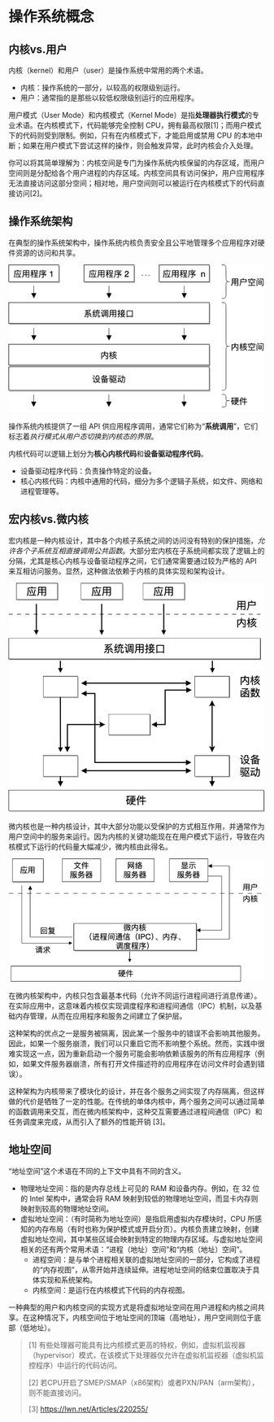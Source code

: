 # 操作系统概念

## 内核vs.用户

内核（kernel）和用户（user）是操作系统中常用的两个术语。
* 内核：操作系统的一部分，以较高的权限级别运行。
* 用户：通常指的是那些以较低权限级别运行的应用程序。

用户模式（User Mode）和内核模式（Kernel Mode）是指**处理器执行模式**的专业术语。在内核模式下，代码能够完全控制 CPU，拥有最高权限[1]；而用户模式下的代码则受到限制。例如，只有在内核模式下，才能启用或禁用 CPU 的本地中断；如果在用户模式下尝试这样的操作，则会触发异常，此时内核会介入处理。

你可以将其简单理解为：内核空间是专门为操作系统内核保留的内存区域，而用户空间则是分配给各个用户进程的内存区域。内核空间具有访问保护，用户应用程序无法直接访问这部分空间；相对地，用户空间则可以被运行在内核模式下的代码直接访问[2]。

## 操作系统架构

在典型的操作系统架构中，操作系统内核负责安全且公平地管理多个应用程序对硬件资源的访问和共享。

![lec1-os-arch](images/lec1-os-arch.png)

操作系统内核提供了一组 API 供应用程序调用，通常它们称为“**系统调用**”，它们标志着*执行模式从用户态切换到内核态的界限*。

内核代码可以逻辑上划分为**核心内核代码**和**设备驱动程序代码**。
* 设备驱动程序代码：负责操作特定的设备。
* 核心内核代码：内核中通用的代码，细分为多个逻辑子系统，如文件、网络和进程管理等。

## 宏内核vs.微内核

宏内核是一种内核设计，其中各个内核子系统之间的访问没有特别的保护措施，*允许各个子系统互相直接调用公共函数*。大部分宏内核在子系统间都实现了逻辑上的分隔，尤其是核心内核与设备驱动程序之间，它们通常需要通过较为严格的 API 来互相访问服务。显然，这种做法依赖于内核的具体实现和架构设计。

![lec1-os-macro](images/lec1-os-macro.png)

微内核也是一种内核设计，其中大部分功能以受保护的方式相互作用，并通常作为用户空间中的服务来运行。因为内核的关键功能现在在用户模式下运行，导致在内核模式下运行的代码量大幅减少，微内核由此得名。

![lec1-os-micro](images/lec1-os-micro.png)

在微内核架构中，内核只包含最基本代码（允许不同运行进程间进行消息传递）。在实际应用中，这意味着内核仅实现调度程序和进程间通信（IPC）机制，以及基础内存管理，从而在应用程序和服务之间建立了保护层。

这种架构的优点之一是服务被隔离，因此某一个服务中的错误不会影响其他服务。因此，如果一个服务崩溃，我们可以只重启它而不影响整个系统。然而，实践中很难实现这一点，因为重新启动一个服务可能会影响依赖该服务的所有应用程序（例如，如果文件服务器崩溃，所有打开文件描述符的应用程序在访问文件时会遇到错误）。

这种架构为内核带来了模块化的设计，并在各个服务之间实现了内存隔离，但这样做的代价是牺牲了一定的性能。在传统的单体内核中，两个服务之间可以通过简单的函数调用来交互，而在微内核架构中，这种交互需要通过进程间通信（IPC）和任务调度来完成，从而引入了额外的性能开销 [3]。

## 地址空间

“地址空间”这个术语在不同的上下文中具有不同的含义。
* 物理地址空间：指的是内存总线上可见的 RAM 和设备内存。例如，在 32 位的 Intel 架构中，通常会将 RAM 映射到较低的物理地址空间，而显卡内存则映射到较高的物理地址空间。
* 虚拟地址空间：（有时简称为地址空间）是指启用虚拟内存模块时，CPU 所感知的内存布局（有时也称为保护模式或开启分页）。内核负责建立映射，创建虚拟地址空间，其中某些区域会映射到特定的物理内存区域。与虚拟地址空间相关的还有两个常用术语：“进程（地址）空间”和“内核（地址）空间”。
  * 进程空间：是与单个进程相关联的虚拟地址空间的一部分，它构成了进程的“内存视图”，从零开始并连续延伸。进程地址空间的结束位置取决于具体实现和系统架构。
  * 内核空间：是运行在内核模式下代码的内存视图。

一种典型的用户和内核空间的实现方式是将虚拟地址空间在用户进程和内核之间共享。在这种情况下，内核空间位于地址空间的顶端（高地址），用户空间则位于底部（低地址）。



> [1]	有些处理器可能具有比内核模式更高的特权，例如，虚拟机监视器（hypervisor）模式，在该模式下处理器仅允许在虚拟机监视器（虚拟机监控程序）中运行的代码访问。
> 
> [2]   若CPU开启了SMEP/SMAP（x86架构）或者PXN/PAN（arm架构），则不能直接访问。
>
> [3]   https://lwn.net/Articles/220255/